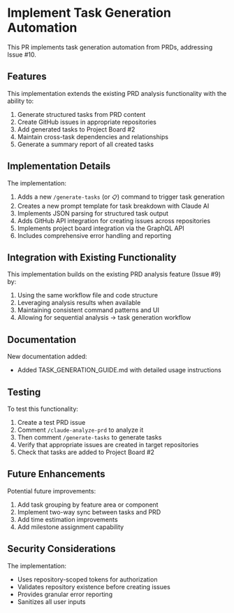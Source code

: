 # Implement Task Generation Automation

This PR implements task generation automation from PRDs, addressing Issue #10.

## Features

This implementation extends the existing PRD analysis functionality with the ability to:

1. Generate structured tasks from PRD content
2. Create GitHub issues in appropriate repositories
3. Add generated tasks to Project Board #2
4. Maintain cross-task dependencies and relationships
5. Generate a summary report of all created tasks

## Implementation Details

The implementation:

1. Adds a new `/generate-tasks` (or `📋`) command to trigger task generation
2. Creates a new prompt template for task breakdown with Claude AI
3. Implements JSON parsing for structured task output
4. Adds GitHub API integration for creating issues across repositories
5. Implements project board integration via the GraphQL API
6. Includes comprehensive error handling and reporting

## Integration with Existing Functionality

This implementation builds on the existing PRD analysis feature (Issue #9) by:

1. Using the same workflow file and code structure
2. Leveraging analysis results when available
3. Maintaining consistent command patterns and UI
4. Allowing for sequential analysis → task generation workflow

## Documentation

New documentation added:
- Added TASK_GENERATION_GUIDE.md with detailed usage instructions

## Testing

To test this functionality:

1. Create a test PRD issue
2. Comment `/claude-analyze-prd` to analyze it
3. Then comment `/generate-tasks` to generate tasks
4. Verify that appropriate issues are created in target repositories
5. Check that tasks are added to Project Board #2

## Future Enhancements

Potential future improvements:

1. Add task grouping by feature area or component
2. Implement two-way sync between tasks and PRD
3. Add time estimation improvements
4. Add milestone assignment capability

## Security Considerations

The implementation:
- Uses repository-scoped tokens for authorization
- Validates repository existence before creating issues
- Provides granular error reporting
- Sanitizes all user inputs